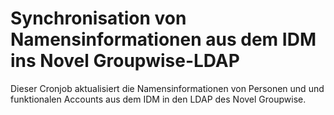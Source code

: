 # Synchronisation von Namensinformationen aus dem IDM ins Novel Groupwise-LDAP

Dieser Cronjob aktualisiert die Namensinformationen von Personen und und
funktionalen Accounts aus dem IDM in den LDAP des Novel Groupwise.
